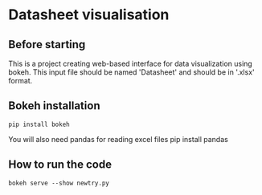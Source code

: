 # Datasheet visualisation

## Before starting
This is a project creating web-based interface for data visualization using bokeh. This input file should be named 'Datasheet' and should be in '.xlsx' format.

## Bokeh installation 
    pip install bokeh
You will also need pandas for reading excel files
    pip install pandas

## How to run the code
    bokeh serve --show newtry.py
